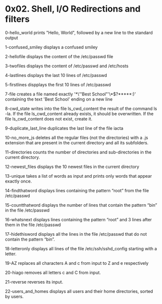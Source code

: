 # 0x02. Shell, I/O Redirections and filters

0-hello_world prints "Hello, World", followed by a new line to the standard output

1-confused_smiley displays a confused smiley

2-hellofile displays the content of the /etc/passwd file

3-twofiles displays the content of /etc/passwd and /etc/hosts

4-lastlines displays the last 10 lines of /etc/passwd

5-firstlines dispplays the first 10 lines of /etc/passwd

7-file creates a file named exactly '\*\\'"Best School"\'\\*$\?\*\*\*\*\*:)' containing the text 'Best School' ending on a new line

8-cwd_state  writes into the file ls_cwd_content the result of the command ls -la. If the file ls_cwd_content already exists, it should be overwritten. If the file ls_cwd_content does not exist, create it.

9-duplicate_last_line duplicates the last line of the file iacta

10-no_more_js deletes all the regular files (not the directories) with a .js extension that are present in the current directory and all its subfolders.

11-directories counts the number of directories and sub-directories in the current directory.

12-newest_files displays the 10 newest files in the current directory

13-unique takes a list of words as input and prints only words that appear exactly once.

14-findthatword displays lines containing the pattern “root” from the file /etc/passwd

15-countthatword displays the number of lines that contain the pattern “bin” in the file /etc/passwd

16-whatsnext displays lines containing the pattern “root” and 3 lines after them in the file /etc/passwd

17-hidethisword displays all the lines in the file /etc/passwd that do not contain the pattern “bin”.

18-letteronly displays all lines of the file /etc/ssh/sshd_config starting with a letter.

19-AZ replaces all characters A and c from input to Z and e respectively

20-hiago removes all letters c and C from input.

21-reverse reverses its input. 

22-users_and_homes displays all users and their home directories, sorted by users.
